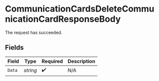 # CommunicationCardsDeleteCommunicationCardResponseBody

The request has succeeded.


## Fields

| Field              | Type               | Required           | Description        |
| ------------------ | ------------------ | ------------------ | ------------------ |
| `Data`             | *string*           | :heavy_check_mark: | N/A                |
